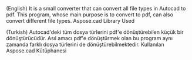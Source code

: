 
(English)
It is a small converter that can convert all file types in Autocad to pdf. This program, whose main purpose is to convert to pdf, can also convert different file types.
Aspose.cad Library Used

(Turkish)
Autocad'deki tüm dosya türlerini pdf'e dönüştürebilen küçük bir dönüştürücüdür. Asıl amacı pdf'e dönüştürmek olan bu program aynı zamanda farklı dosya türlerini de dönüştürebilmektedir.
Kullanılan Aspose.cad Kütüphanesi

